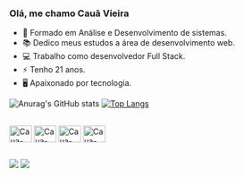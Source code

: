 ### Olá, me chamo Cauã Vieira

- 🌱 Formado em Análise e Desenvolvimento de sistemas.
- 📚 Dedico meus estudos a área de desenvolvimento web.
- 💻 Trabalho como desenvolvedor Full Stack.
- ⚡ Tenho 21 anos.
- 🖥️ Apaixonado por tecnologia.


![Anurag's GitHub stats](https://github-readme-stats.vercel.app/api?username=Caua-Vieira&show_icons=true&theme=highcontrast)
[![Top Langs](https://github-readme-stats.vercel.app/api/top-langs/?username=Caua-Vieira&theme=highcontrast&langs_count=8)](https://github.com/Caua-Vieiragithub-readme-stats)

<div style="display: inline_block"><br>
  <img align="center" alt="Caua-Vieira-Kotlin" height="30" width="40" src="https://cdn.jsdelivr.net/gh/devicons/devicon@latest/devicon.min.css"">
  <img align="center" alt="Caua-Vieira-Android" height="30" width="40" src="https://cdn.jsdelivr.net/gh/devicons/devicon/icons/android/android-original.svg">
  <img align="center" alt="Caua-Vieira-AndroidStudio" height="30" width="40" src="https://cdn.jsdelivr.net/gh/devicons/devicon/icons/androidstudio/androidstudio-original.svg">
  <img align="center" alt="Caua-Vieira-Java" height="30" width="40" src="https://cdn.jsdelivr.net/gh/devicons/devicon/icons/java/java-original-wordmark.svg" />
<div>
  
##
  
<div>
  <a href="https://www.linkedin.com/in/cauã-vieira/" target="_blank"><img src="https://img.shields.io/badge/-LinkedIn-%230077B5?style=for-the-badge&logo=linkedin&logoColor=white" target="_blank"></a>
  <a href = "mailto:cauasilva8@gmail.com"><img src="https://img.shields.io/badge/-Gmail-%23333?style=for-the-badge&logo=gmail&logoColor=white" target="_blank"></a>  
<div>
